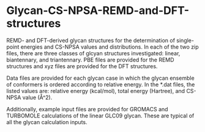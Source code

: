 # Glycan-CS-NPSA-REMD-and-DFT-structures
REMD- and DFT-derived glycan structures for the determination of single-point energies and CS-NPSA values and distributions. In each of the two zip files, there are three classes of glcyan structures investigated: linear, biantennary, and triantennary. PBE files are provided for the REMD structures and xyz files are provided for the DFT structures.

Data files are provided for each glycan case in which the glycan ensemble of conformers is ordered according to relative energy. In the *.dat files, the listed values are: relative energy (kcal/mol), total energy (Hartree), and CS-NPSA value (Å^2). 

Additionally, example input files are provided for GROMACS and TURBOMOLE calculations of the linear GLC09 glycan. These are typical of all the glycan calculation inputs.
